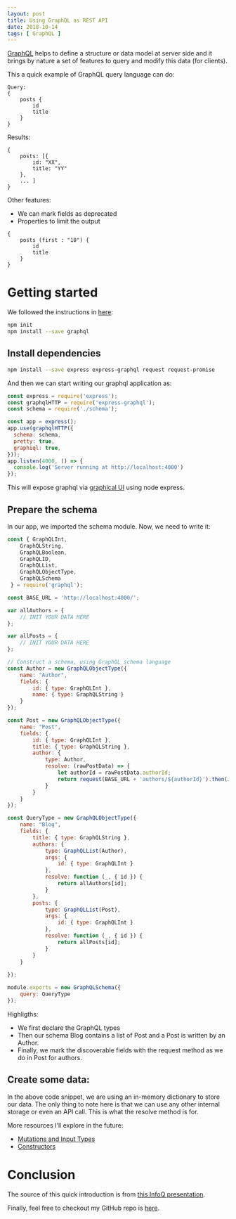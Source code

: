 ```yaml
---
layout: post
title: Using GraphQL as REST API
date: 2018-10-14
tags: [ GraphQL ]
---
```


[GraphQL](https://graphql.org/) helps to define a structure or data model at server side and it brings by nature a set of features to query and modify this data (for clients). 

This a quick example of GraphQL query language can do:

```
Query:
{ 
    posts {
        id
        title
    }
}
```

Results:

```
{
    posts: [{
        id: "XX",
        title: "YY"
    }, 
    ... ]
}
```

Other features:
- We can mark fields as deprecated
- Properties to limit the output

```
{ 
    posts (first : "10") {
        id
        title
    }
}
```

# Getting started

We followed the instructions in [here](https://graphql.org/graphql-js/):

```bash
npm init
npm install --save graphql
```

## Install dependencies

```bash
npm install --save express express-graphql request request-promise
```

And then we can start writing our graphql application as:

```js
const express = require('express');
const graphqlHTTP = require('express-graphql');
const schema = require('./schema');

const app = express();
app.use(graphqlHTTP({
  schema: schema,
  pretty: true,
  graphiql: true,
}));
app.listen(4000, () => {
  console.log('Server running at http://localhost:4000')
});
```

This will expose graphql via [graphical UI](https://github.com/graphql/express-graphql) using node express.

## Prepare the schema

In our app, we imported the schema module. Now, we need to write it:

```js
const { GraphQLInt,
    GraphQLString,
    GraphQLBoolean,
    GraphQLID,
    GraphQLList,
    GraphQLObjectType,
    GraphQLSchema
 } = require('graphql');

const BASE_URL = 'http://localhost:4000/';

var allAuthors = {
    // INIT YOUR DATA HERE
};

var allPosts = {
    // INIT YOUR DATA HERE
};

// Construct a schema, using GraphQL schema language
const Author = new GraphQLObjectType({
    name: "Author",
    fields: {
        id: { type: GraphQLInt },
        name: { type: GraphQLString }
    }
});

const Post = new GraphQLObjectType({
    name: "Post",
    fields: {
        id: { type: GraphQLInt },
        title: { type: GraphQLString },
        author: {
            type: Author,
            resolve: (rawPostData) => {
                let authorId = rawPostData.authorId;
                return request(BASE_URL + 'authors/${authorId}').then(JSON.parse); // REST Hateos to author entity
            }
        }
    }
});

const QueryType = new GraphQLObjectType({
    name: "Blog",
    fields: {
        title: { type: GraphQLString },
        authors: {
            type: GraphQLList(Author),
            args: {
                id: { type: GraphQLInt }
            },
            resolve: function (_, { id }) {
                return allAuthors[id];
            } 
        },
        posts: {
            type: GraphQLList(Post),
            args: {
                id: { type: GraphQLInt }
            },
            resolve: function (_, { id }) {
                return allPosts[id];
            }
        }
    }
    
});

module.exports = new GraphQLSchema({
    query: QueryType
});
```

Highligths:
- We first declare the GraphQL types
- Then our schema Blog contains a list of Post and a Post is written by an Author.
- Finally, we mark the discoverable fields with the request method as we do in Post for authors.

## Create some data:

In the above code snippet, we are using an in-memory dictionary to store our data. The only thing to note here is that we can use any other internal storage or even an API call. This is what the resolve method is for. 

More resources I'll explore in the future:
- [Mutations and Input Types](https://graphql.org/graphql-js/mutations-and-input-types/)
- [Constructors](https://graphql.org/graphql-js/constructing-types/)

# Conclusion

The source of this quick introduction is from [this InfoQ presentation](https://www.infoq.com/presentations/rest-graphql).

Finally, feel free to checkout my  GitHub repo is [here](https://github.com/Sgitario/graphql-as-rest).